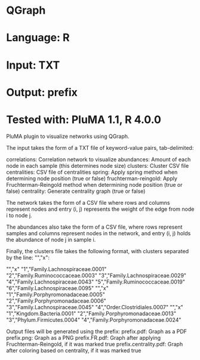 # QGraph
# Language: R
# Input: TXT 
# Output: prefix
# Tested with: PluMA 1.1, R 4.0.0

PluMA plugin to visualize networks using QGraph.  

The input takes the form of a TXT file of keyword-value pairs, tab-delimited:

correlations: Correlation network to visualize
abundances: Amount of each node in each sample (this determines node size)
clusters: Cluster CSV file
centralities: CSV file of centralities
spring: Apply spring method when determining node position (true or false)
fruchterman-reingold: Apply Fruchterman-Reingold method when determining node position (true or false)
centrality: Generate centrality graph (true or false)

The network takes the form of a CSV file where rows and columns represent nodes and entry (i, j) 
represents the weight of the edge from node i to node j.

The abundances also take the form of a CSV file, where rows represent samples and columns represent nodes
in the network, and entry (i, j) holds the abundance of node j in sample i.

Finally, the clusters file takes the following format, with clusters separated by the line: "","x":

"","x"
"1","Family.Lachnospiraceae.0001"
"2","Family.Ruminococcaceae.0003"
"3","Family.Lachnospiraceae.0029"
"4","Family.Lachnospiraceae.0043"
"5","Family.Ruminococcaceae.0019"
"6","Family.Lachnospiraceae.0095"
"","x"
"1","Family.Porphyromonadaceae.0005"
"2","Family.Porphyromonadaceae.0006"
"3","Family.Lachnospiraceae.0045"
"4","Order.Clostridiales.0007"
"","x"
"1","Kingdom.Bacteria.0001"
"2","Family.Porphyromonadaceae.0013"
"3","Phylum.Firmicutes.0004"
"4","Family.Porphyromonadaceae.0024"

Output files will be generated using the prefix:
prefix.pdf: Graph as a PDF
prefix.png: Graph as a PNG
prefix.FR.pdf: Graph after applying Fruchterman-Reingold, if it was marked true
prefix.centrality.pdf: Graph after coloring based on centrality, if it was marked true
